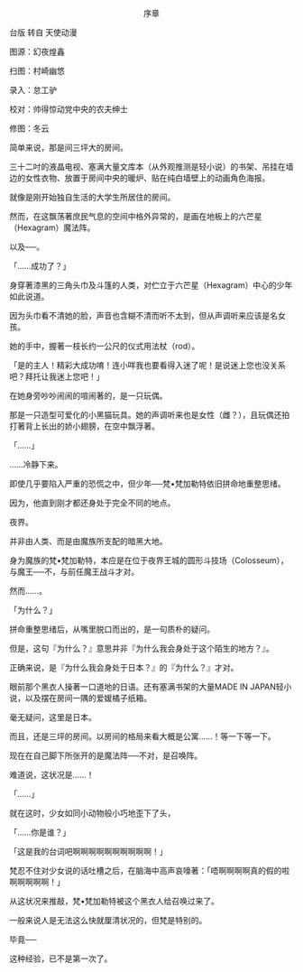 <p align="center">序章</p>

台版 转自 天使动漫

图源：幻夜煌鑫

扫图：村崎幽悠

录入：怠工驴

校对：帅得惊动党中央的农夫绅士

修图：冬云

简单来说，那是间三坪大的房间。

三十二吋的液晶电视、塞满大量文库本（从外观推测是轻小说）的书架、吊挂在墙边的女性衣物、放置于房间中央的暖炉、贴在纯白墙壁上的动画角色海报。

就像是刚开始独自生活的大学生所居住的房间。

然而，在这飘荡著庶民气息的空间中格外异常的，是画在地板上的六芒星（Hexagram）魔法阵。

以及──。

「……成功了？」

身穿著漆黑的三角头巾及斗篷的人类，对伫立于六芒星（Hexagram）中心的少年如此说道。

因为头巾看不清她的脸，声音也含糊不清而听不太到，但从声调听来应该是名女孩。

她的手中，握著一枝长约一公尺的仪式用法杖（rod）。

「是的主人！精彩大成功唷！连小咩我也要看得入迷了呢！是说迷上您也没关系吧？拜托让我迷上您吧！」

在她身旁吵吵闹闹的喧闹著的，是一只玩偶。

那是一只造型可爱化的小黑猫玩具。她的声调听来也是女性（雌？），且玩偶还拍打著背上长出的娇小翅膀，在空中飘浮著。

「……」

……冷静下来。

即使几乎要陷入严重的恐慌之中，但少年──梵•梵加勒特依旧拼命地重整思绪。

因为，他直到刚才都还身处于完全不同的地点。

夜界。

并非由人类、而是由魔族所支配的暗黑大地。

身为魔族的梵•梵加勒特，本应是在位于夜界王城的圆形斗技场（Colosseum），与魔王──不，与前任魔王战斗才对。

然而……。

「为什么？」

拼命重整思绪后，从嘴里脱口而出的，是一句质朴的疑问。

但是，这句『为什么？』意思并非『为什么我会身处于这个陌生的地方？』。

正确来说，是『为什么我会身处于日本？』的『为什么？』才对。

眼前那个黑衣人操著一口道地的日语。还有塞满书架的大量MADE IN JAPAN轻小说，以及摆在房间一隅的爱媛橘子纸箱。

毫无疑问，这里是日本。

而且，还是三坪的房间。以房间的格局来看大概是公寓……！等一下等一下。

现在在自己脚下所张开的是魔法阵──不对，是召唤阵。

难道说，这状况是……！

「……」

就在这时，少女如同小动物般小巧地歪下了头，

「……你是谁？」

「这是我的台词吧啊啊啊啊啊啊啊啊啊啊！」

梵忍不住对少女说的话吐槽之后，在脑海中高声哀嚎著：「唔啊啊啊啊真的假的啦啊啊啊啊啊！」

从这状况来推敲，梵•梵加勒特被这个黑衣人给召唤过来了。

一般来说人是无法这么快就厘清状况的，但梵是特别的。

毕竟──

这种经验，已不是第一次了。

